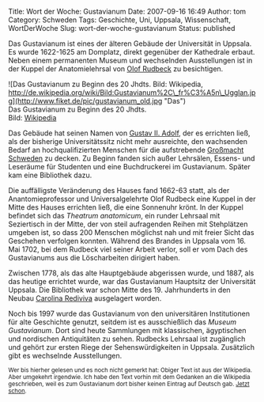 Title: Wort der Woche: Gustavianum
Date: 2007-09-16 16:49
Author: tom
Category: Schweden
Tags: Geschichte, Uni, Uppsala, Wissenschaft, WortDerWoche
Slug: wort-der-woche-gustavianum
Status: published

Das Gustavianum ist eines der älteren Gebäude der Universität in
Uppsala. Es wurde 1622-1625 am Domplatz, direkt gegenüber der Kathedrale
erbaut. Neben einem permanenten Museum und wechselnden Ausstellungen ist
in der Kuppel der Anatomielehrsal von [Olof
Rudbeck](http://de.wikipedia.org/wiki/Olof_Rudbeck_der_%C3%84ltere) zu
besichtigen.

<div class="figure right">

![Das Gustavianum zu Beginn des 20 Jhdts. Bild: Wikipedia,
http://de.wikipedia.org/wiki/Bild:Gustavianum%2C\_fr%C3%A5n\_Ugglan.jpg](http://www.fiket.de/pic/gustavianum_old.jpg "Das")  
Das Gustavianum zu Beginn des 20 Jhdts.  
Bild:
[Wikipedia](http://de.wikipedia.org/wiki/Bild:Gustavianum%2C_fr%C3%A5n_Ugglan.jpg)

</div>

Das Gebäude hat seinen Namen von [Gustav II.
Adolf](http://de.wikipedia.org/wiki/Gustav%20II.%20Adolf%20%28Schweden%29),
der es errichten ließ, als der bisherige Universitätssitz nicht mehr
ausreichte, den wachsenden Bedarf an hochqualifizierten Menschen für die
aufstrebende [Großmacht
Schweden](http://de.wikipedia.org/wiki/Geschichte_Schwedens#Schweden_als_Gro.C3.9Fmacht_.281611.E2.80.931719.29)
zu decken. Zu Beginn fanden sich außer Lehrsälen, Essens- und Leseräume
für Studenten und eine Buchdruckerei im Gustavianum. Später kam eine
Bibliothek dazu.

Die auffälligste Veränderung des Hauses fand 1662-63 statt, als der
Anantomieprofessor und Universalgelehrte Olof Rudbeck eine Kuppel in der
Mitte des Hauses errichten ließ, die eine Sonnenuhr krönt. In der Kuppel
befindet sich das *Theatrum anatomicum*, ein runder Lehrsaal mit
Seziertisch in der Mitte, der von steil aufragenden Reihen mit
Stehplätzen umgeben ist, so dass 200 Menschen möglichst nah und mit
freier Sicht das Geschehen verfolgen konnten. Während des Brandes in
Uppsala vom 16. Mai 1702, bei dem Rudbeck viel seiner Arbeit verlor,
soll er vom Dach des Gustavianums aus die Löscharbeiten dirigiert haben.

Zwischen 1778, als das alte Hauptgebäude abgerissen wurde, und 1887, als
das heutige errichtet wurde, war das Gustavianum Hauptsitz der
Universität Uppsala. Die Bibliothek war schon Mitte des 19. Jahrhunderts
in den Neubau [Carolina
Rediviva](http://de.wikipedia.org/wiki/Carolina_Rediviva) ausgelagert
worden.

Noch bis 1997 wurde das Gustavianum von den universitären Institutionen
für alte Geschichte genutzt, seitdem ist es ausschießlich das *Museum
Gustavianum*. Dort sind heute Sammlungen mit klassischen, ägyptischen
und nordischen Antiquitäten zu sehen. Rudbecks Lehrsaal ist zugänglich
und gehört zur ersten Riege der Sehenswürdigkeiten in Uppsala.
Zusätzlich gibt es wechselnde Ausstellungen.

<small>Wer bis hierher gelesen und es noch nicht gemerkt hat: Obiger
Text ist aus der Wikipedia. Aber umgekehrt irgendwie. Ich habe den Text
vorhin mit dem Gedanken an die Wikipedia geschrieben, weil es zum
Gustavianum dort bisher keinen Eintrag auf Deutsch gab. [Jetzt
schon](http://de.wikipedia.org/wiki/Gustavianum). </small>

